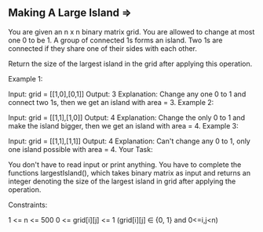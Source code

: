 Making A Large Island  =>
----------------------


You are given an n x n binary matrix grid. You are allowed to change at most one 0 to be 1. A group of connected 1s forms an island. Two 1s are connected if they share one of their sides with each other.

Return the size of the largest island in the grid after applying this operation.

Example 1:

Input: 
grid = [[1,0],[0,1]]
Output:
3
Explanation:
Change any one 0 to 1 and connect two 1s, then we get an island with area = 3.
Example 2:

Input: 
grid = [[1,1],[1,0]]
Output:
4
Explanation:
Change the only 0 to 1 and make the island bigger, then we get an island with area = 4.
Example 3:

Input: 
grid = [[1,1],[1,1]]
Output:
4
Explanation:
Can't change any 0 to 1, only one island possible with area = 4.
Your Task:

You don't have to read input or print anything. You have to complete the functions largestIsland(), which takes binary matrix as input and returns an integer denoting the size of the largest island in grid after applying the operation.

Constraints:

1 <= n <= 500
0 <= grid[i][j] <= 1 (grid[i][j] ∈ {0, 1} and 0<=i,j<n)

